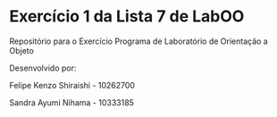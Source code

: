 # Exercício 1 da Lista 7 de LabOO
Repositório para o Exercício Programa de Laboratório de Orientação a Objeto

Desenvolvido por:

Felipe Kenzo Shiraishi - 10262700

Sandra Ayumi Nihama - 10333185
